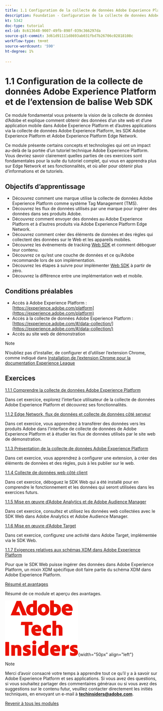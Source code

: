 ```yaml
---
title: 1.1 Configuration de la collecte de données Adobe Experience Platform et de l’extension Web SDK
description: Foundation - Configuration de la collecte de données Adobe Experience Platform et de l’extension Web SDK
kt: 5342
doc-type: tutorial
exl-id: 8c613648-9007-49fb-898f-039c366297da
source-git-commit: 3d61d91111d8693ab031fbd7b26706c02818108c
workflow-type: tm+mt
source-wordcount: '590'
ht-degree: 1%

---
```


# 1.1 Configuration de la collecte de données Adobe Experience Platform et de l’extension de balise Web SDK

Ce module fondamental vous présente la vision de la collecte de données d’Adobe et explique comment obtenir des données d’un site web et d’une application mobile dans Adobe Experience Platform et d’autres applications via la collecte de données Adobe Experience Platform, les SDK Adobe Experience Platform et Adobe Experience Platform Edge Network.

Ce module présente certains concepts et technologies qui ont un impact au-delà de la portée d’un tutoriel technique Adobe Experience Platform. Vous devriez savoir clairement quelles parties de ces exercices sont fondamentales pour la suite du tutoriel complet, qui vous en apprendra plus sur Edge Network et ses fonctionnalités, et où aller pour obtenir plus d’informations et de tutoriels.

## Objectifs d’apprentissage

- Découvrez comment une marque utilise la collecte de données Adobe Experience Platform comme système Tag Management (TMS).
- Découvrez les flux de données utilisés par une marque pour ingérer des données dans ses produits Adobe.
- Découvrez comment envoyer des données au Adobe Experience Platform et à d’autres produits via Adobe Experience Platform Edge Network.
- Découvrez comment créer des éléments de données et des règles qui collectent des données sur le Web et les appareils mobiles.
- Découvrez les événements de tracking [Web SDK](https://experienceleague.adobe.com/fr/docs/experience-platform/web-sdk/home) et comment déboguer leur contenu.
- Découvrez ce qu’est une couche de données et ce qu’Adobe recommande lors de son implémentation.
- Découvrez les étapes à suivre pour implémenter [Web SDK](https://experienceleague.adobe.com/fr/docs/experience-platform/web-sdk/home) à partir de zéro.
- Découvrez la différence entre une implémentation web et mobile.

## Conditions préalables

- Accès à Adobe Experience Platform : [https://experience.adobe.com/platform](https://experience.adobe.com/platform)
- Accès à la collecte de données Adobe Experience Platform : [https://experience.adobe.com/#/data-collection/](https://experience.adobe.com/#/data-collection/)
- Accès au site web de démonstration

>[!NOTE]
>
>N’oubliez pas d’installer, de configurer et d’utiliser l’extension Chrome, comme indiqué dans [Installation de l’extension Chrome pour la documentation Experience League](../../../getting-started/gettingstarted/ex1.md)

## Exercices

[1.1.1 Comprendre la collecte de données Adobe Experience Platform](./ex1.md)

Dans cet exercice, explorez l’interface utilisateur de la collecte de données Adobe Experience Platform et découvrez ses fonctionnalités.

[1.1.2 Edge Network, flux de données et collecte de données côté serveur](./ex2.md)

Dans cet exercice, vous apprendrez à transférer des données vers les produits Adobe dans l’interface de collecte de données de Adobe Experience Platform et à étudier les flux de données utilisés par le site web de démonstration.

[1.1.3 Présentation de la collecte de données Adobe Experience Platform](./ex3.md)

Dans cet exercice, vous apprendrez à configurer une extension, à créer des éléments de données et des règles, puis à les publier sur le web.

[1.1.4 Collecte de données web côté client](./ex4.md)

Dans cet exercice, déboguez le SDK Web qui a été installé pour en comprendre le fonctionnement et les données qui seront utilisées dans les exercices futurs.

[1.1.5 Mise en œuvre d’Adobe Analytics et de Adobe Audience Manager](./ex5.md)

Dans cet exercice, consultez et utilisez les données web collectées avec le SDK Web dans Adobe Analytics et Adobe Audience Manager.

[1.1.6 Mise en œuvre d’Adobe Target](./ex6.md)

Dans cet exercice, configurez une activité dans Adobe Target, implémentée via le SDK Web.

[1.1.7 Exigences relatives aux schémas XDM dans Adobe Experience Platform](./ex7.md)

Pour que le SDK Web puisse ingérer des données dans Adobe Experience Platform, un mixin XDM spécifique doit faire partie du schéma XDM dans Adobe Experience Platform.

[Résumé et avantages](./summary.md)

Résumé de ce module et aperçu des avantages.

![Insiders de la technologie ](./../../../../assets/images/techinsiders.png){width="50px" align="left"}

>[!NOTE]
>
>Merci d’avoir consacré votre temps à apprendre tout ce qu’il y a à savoir sur Adobe Experience Platform et ses applications. Si vous avez des questions, si vous souhaitez partager des commentaires généraux ou si vous avez des suggestions sur le contenu futur, veuillez contacter directement les initiés techniques, en envoyant un e-mail à **techinsiders@adobe.com**.

[Revenir à tous les modules](./../../../../overview.md)
